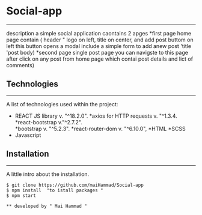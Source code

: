 # Social-app
***
description
a simple social application caontains 2 apges
*first page home page contain ( header " logo on left, title on center, and add post buttom on left this button opens a modal include a simple form to add anew post
'title 'post body)
*second page single post page you can navigste to this page after click on any post from home page which contai post details and lict of comments)

## Technologies
***
A list of technologies used within the project:
* REACT JS library v. "^18.2.0".
*axios for HTTP requests v. "^1.3.4.
*react-bootstrap v."^2.7.2".        
*bootstrap v. "^5.2.3".
*react-router-dom v. "^6.10.0",
*HTML
*SCSS
* Javascript

## Installation
***
A little intro about the installation. 
```
$ git clone https://github.com/maiHammad/Social-app
$ npm install  "to istall packages "
$ npm start

** developed by " Mai Hammad "
